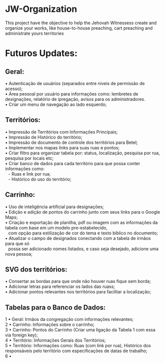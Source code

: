# JW-Organization
This project have the objective to help the Jehovah Witnessess create and organize your works, like house-to-house preaching,
cart preaching and administrate yours territories

<!-- # Problems to Solve: -->

# Futuros Updates:

<h2>Geral:</h2>
• Autenticação de usuários (separados entre níveis de permissão de acesso);<br>
• Área pessoal por usuário para informações como: lembretes de designações, relatório de ipregação, avisos para os administradores.<br>
• Criar um menu de navegação ao lado esquerdo;

<h2>Territórios:</h2>
• Impressão de Territórios com Informações Principais;<br>
• Impressão de Histórico do território;<br>
• Impressão de documento de controle dos territórios para Betel;<br>
• Implementar nos mapas links para suas ruas e pontos;<br>
• Criar filtro para organizar tabela por: status, localização, pesquisa por rua, pesquisa por locais etc;<br>
• Criar banco de dados para cada território para que possa conter informações como:<br>
⠀- Ruas e link por rua;<br>
⠀- Histórico do uso do território;

<h2>Carrinho:</h2>
• Uso de inteligência artificial para designações;<br>
• Edição e adição de pontos do carrinho junto com seus links para o Google Maps;<br>
• Criação e exportação de planilha, pdf ou imagem com as informações da tabela com base em um modelo pre-estabelecido,<br>
⠀com opção para estilização de cor do tema e texto bíblico no documento;<br>
• Atualizar o campo de designados conectando com a tabela de irmãos para que só<br>
⠀possa ser adicionado nomes listados, e caso seja desejado, adicione uma nova pessoa;

<h2>SVG dos territórios:</h2>
• Consertar as bordas para que onde não houver ruas fique sem borda;<br>
• Adicionar letras para referenciar os lados das ruass;<br>
• Adicionar pontos relevantes nos territórios para facilitar a localização;<br>

<h2>Tabelas para o Banco de Dados:</h2>
1 • Geral: Irmãos da congregação com informações relevantes;<br>
2 • Carrinho: Informações sobre o carrinho;<br>
3 • Carrinho: Pontos do Carrinho (Criar uma ligação da Tabela 1 com essa via foreign key);<br>
4 • Território: Informações Gerais dos Territórios;<br>
5 • Território: Informações como: Ruas (com link por rua), Histórico dos responsáveis pelo território com especificações de datas de trabalho;<br>
6 • 
